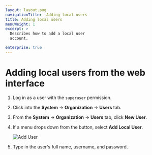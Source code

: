 ```yaml
---
layout: layout.pug
navigationTitle:  Adding local users
title: Adding local users
menuWeight: 1
excerpt: >
  Describes how to add a local user
  account.

enterprise: true
---
```



# Adding local users from the web interface

1. Log in as a user with the `superuser` permission.

2. Click into the **System** -> **Organization** -> **Users** tab.

3. From the **System** -> **Organization** -> **Users** tab, click **New User**.

4. If a menu drops down from the button, select **Add Local User**.
        
   ![Add User](/assets/images/auth-enable-add-user.gif)
   
5. Type in the user's full name, username, and password. 

